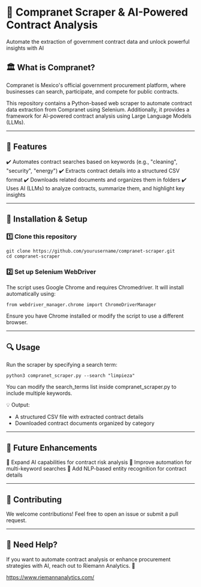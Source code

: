 # 📌 Compranet Scraper & AI-Powered Contract Analysis
Automate the extraction of government contract data and unlock powerful insights with AI

## 🏛️ What is Compranet?
Compranet is Mexico's official government procurement platform, where businesses can search, participate, and compete for public contracts.

This repository contains a Python-based web scraper to automate contract data extraction from Compranet using Selenium. Additionally, it provides a framework for AI-powered contract analysis using Large Language Models (LLMs).

-----

## 🚀 Features
✔️ Automates contract searches based on keywords (e.g., "cleaning", "security", "energy")
✔️ Extracts contract details into a structured CSV format
✔️ Downloads related documents and organizes them in folders
✔️ Uses AI (LLMs) to analyze contracts, summarize them, and highlight key insights

-----

## 📂 Installation & Setup
### 1️⃣ Clone this repository

```
git clone https://github.com/yourusername/compranet-scraper.git
cd compranet-scraper
```

### 2️⃣ Set up Selenium WebDriver
The script uses Google Chrome and requires Chromedriver. It will install automatically using:

```
from webdriver_manager.chrome import ChromeDriverManager

```
Ensure you have Chrome installed or modify the script to use a different browser.

----

## 🔍 Usage
Run the scraper by specifying a search term:

```
python3 compranet_scraper.py --search "limpieza"
```

You can modify the search_terms list inside compranet_scraper.py to include multiple keywords.

💡 Output:

- A structured CSV file with extracted contract details
- Downloaded contract documents organized by category

-----

## 📌 Future Enhancements
🔹 Expand AI capabilities for contract risk analysis
🔹 Improve automation for multi-keyword searches
🔹 Add NLP-based entity recognition for contract details

-----
## 🤝 Contributing
We welcome contributions! Feel free to open an issue or submit a pull request.

-----

## 📩 Need Help?
If you want to automate contract analysis or enhance procurement strategies with AI, reach out to Riemann Analytics. 🚀

https://www.riemannanalytics.com/

